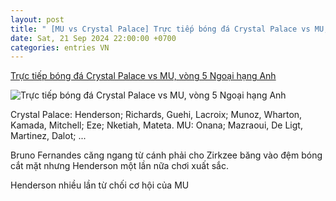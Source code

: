 ```yaml
---
layout: post
title: " [MU vs Crystal Palace] Trực tiếp bóng đá Crystal Palace vs MU, vòng 5 Ngoại hạng Anh"
date: Sat, 21 Sep 2024 22:00:00 +0700
categories: entries VN
---
```

[Trực tiếp bóng đá Crystal Palace vs MU, vòng 5 Ngoại hạng Anh](https://vietnamnet.vn/truc-tiep-bong-da-crystal-palace-vs-mu-vong-5-ngoai-hang-anh-2324550.html)

![Trực tiếp bóng đá Crystal Palace vs MU, vòng 5 Ngoại hạng Anh](https://static-images.vnncdn.net/vps_images_publish/000001/000003/2024/9/22/truc-tiep-crystal-palace-0-0-mu-quy-do-33.jpg?width=0&s=5br4CN0IkCL0kMJYF5Tuuw)

Crystal Palace: Henderson; Richards, Guehi, Lacroix; Munoz, Wharton, Kamada, Mitchell; Eze; Nketiah, Mateta. MU: Onana; Mazraoui, De Ligt, Martinez, Dalot; ...

Bruno Fernandes căng ngang từ cánh phải cho Zirkzee băng vào đệm bóng cắt mặt nhưng Henderson một lần nữa chơi xuất sắc.

Henderson nhiều lần từ chối cơ hội của MU

